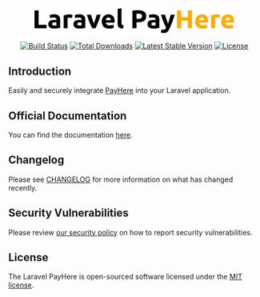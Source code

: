 <p align="center">
    <img src="./art/logo.svg" alt="PayHere" width="400"/>
</p>

<p align="center">
    <a href="https://github.com/laravel-payhere/laravel-payhere/actions"><img src="https://img.shields.io/github/actions/workflow/status/laravel-payhere/laravel-payhere/tests.yml?label=tests" alt="Build Status"></a>
    <a href="https://packagist.org/packages/laravel-payhere/laravel-payhere"><img src="https://img.shields.io/packagist/dt/laravel-payhere/laravel-payhere" alt="Total Downloads"></a>
    <a href="https://packagist.org/packages/laravel-payhere/laravel-payhere"><img src="https://img.shields.io/packagist/v/laravel-payhere/laravel-payhere" alt="Latest Stable Version"></a>
    <a href="https://packagist.org/packages/laravel-payhere/laravel-payhere"><img src="https://img.shields.io/github/license/laravel-payhere/laravel-payhere" alt="License"></a>
</p>

## Introduction

Easily and securely integrate [PayHere](https://payhere.lk) into your Laravel application.

## Official Documentation

You can find the documentation [here](https://laravel-payhere.com/docs).

## Changelog

Please see [CHANGELOG](CHANGELOG.md) for more information on what has changed recently.

## Security Vulnerabilities

Please review [our security policy](SECURITY.md) on how to report security vulnerabilities.

## License

The Laravel PayHere is open-sourced software licensed under the [MIT license](LICENSE.md).
